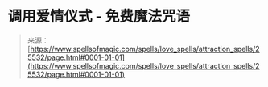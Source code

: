 <!--yml

category: 未分类

date: 2024-06-12 19:12:30

-->

# 调用爱情仪式 - 免费魔法咒语

> 来源：[https://www.spellsofmagic.com/spells/love_spells/attraction_spells/25532/page.html#0001-01-01](https://www.spellsofmagic.com/spells/love_spells/attraction_spells/25532/page.html#0001-01-01)
